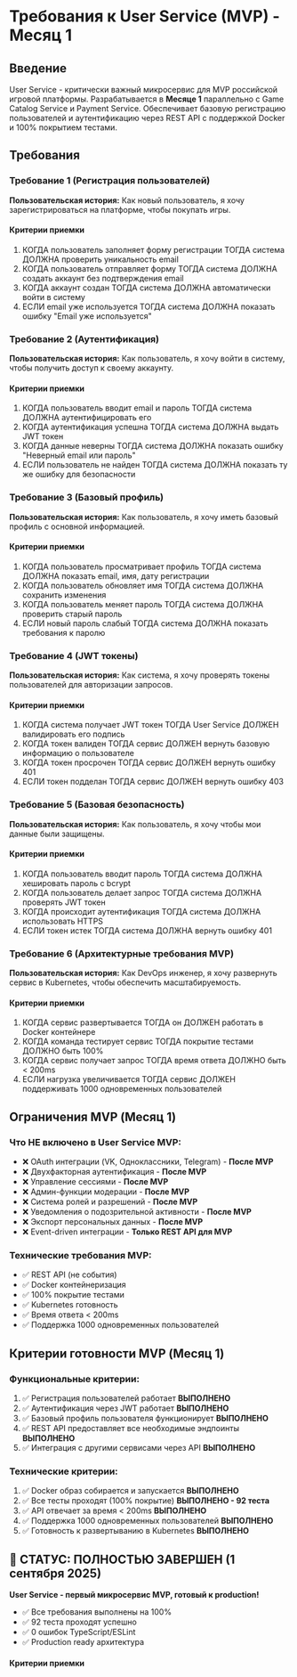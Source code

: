 # Требования к User Service (MVP) - Месяц 1

## Введение

User Service - критически важный микросервис для MVP российской игровой платформы. Разрабатывается в **Месяце 1** параллельно с Game Catalog Service и Payment Service. Обеспечивает базовую регистрацию пользователей и аутентификацию через REST API с поддержкой Docker и 100% покрытием тестами.

## Требования

### Требование 1 (Регистрация пользователей)

**Пользовательская история:** Как новый пользователь, я хочу зарегистрироваться на платформе, чтобы покупать игры.

#### Критерии приемки

1. КОГДА пользователь заполняет форму регистрации ТОГДА система ДОЛЖНА проверить уникальность email
2. КОГДА пользователь отправляет форму ТОГДА система ДОЛЖНА создать аккаунт без подтверждения email
3. КОГДА аккаунт создан ТОГДА система ДОЛЖНА автоматически войти в систему
4. ЕСЛИ email уже используется ТОГДА система ДОЛЖНА показать ошибку "Email уже используется"

### Требование 2 (Аутентификация)

**Пользовательская история:** Как пользователь, я хочу войти в систему, чтобы получить доступ к своему аккаунту.

#### Критерии приемки

1. КОГДА пользователь вводит email и пароль ТОГДА система ДОЛЖНА аутентифицировать его
2. КОГДА аутентификация успешна ТОГДА система ДОЛЖНА выдать JWT токен
3. КОГДА данные неверны ТОГДА система ДОЛЖНА показать ошибку "Неверный email или пароль"
4. ЕСЛИ пользователь не найден ТОГДА система ДОЛЖНА показать ту же ошибку для безопасности

### Требование 3 (Базовый профиль)

**Пользовательская история:** Как пользователь, я хочу иметь базовый профиль с основной информацией.

#### Критерии приемки

1. КОГДА пользователь просматривает профиль ТОГДА система ДОЛЖНА показать email, имя, дату регистрации
2. КОГДА пользователь обновляет имя ТОГДА система ДОЛЖНА сохранить изменения
3. КОГДА пользователь меняет пароль ТОГДА система ДОЛЖНА проверить старый пароль
4. ЕСЛИ новый пароль слабый ТОГДА система ДОЛЖНА показать требования к паролю

### Требование 4 (JWT токены)

**Пользовательская история:** Как система, я хочу проверять токены пользователей для авторизации запросов.

#### Критерии приемки

1. КОГДА система получает JWT токен ТОГДА User Service ДОЛЖЕН валидировать его подпись
2. КОГДА токен валиден ТОГДА сервис ДОЛЖЕН вернуть базовую информацию о пользователе
3. КОГДА токен просрочен ТОГДА сервис ДОЛЖЕН вернуть ошибку 401
4. ЕСЛИ токен подделан ТОГДА сервис ДОЛЖЕН вернуть ошибку 403

### Требование 5 (Базовая безопасность)

**Пользовательская история:** Как пользователь, я хочу чтобы мои данные были защищены.

#### Критерии приемки

1. КОГДА пользователь вводит пароль ТОГДА система ДОЛЖНА хешировать пароль с bcrypt
2. КОГДА пользователь делает запрос ТОГДА система ДОЛЖНА проверять JWT токен
3. КОГДА происходит аутентификация ТОГДА система ДОЛЖНА использовать HTTPS
4. ЕСЛИ токен истек ТОГДА система ДОЛЖНА вернуть ошибку 401



### Требование 6 (Архитектурные требования MVP)

**Пользовательская история:** Как DevOps инженер, я хочу развернуть сервис в Kubernetes, чтобы обеспечить масштабируемость.

#### Критерии приемки

1. КОГДА сервис развертывается ТОГДА он ДОЛЖЕН работать в Docker контейнере
2. КОГДА команда тестирует сервис ТОГДА покрытие тестами ДОЛЖНО быть 100%
3. КОГДА сервис получает запрос ТОГДА время ответа ДОЛЖНО быть < 200ms
4. ЕСЛИ нагрузка увеличивается ТОГДА сервис ДОЛЖЕН поддерживать 1000 одновременных пользователей

## Ограничения MVP (Месяц 1)

### Что НЕ включено в User Service MVP:
- ❌ OAuth интеграции (VK, Одноклассники, Telegram) - **После MVP**
- ❌ Двухфакторная аутентификация - **После MVP**
- ❌ Управление сессиями - **После MVP**
- ❌ Админ-функции модерации - **После MVP**
- ❌ Система ролей и разрешений - **После MVP**
- ❌ Уведомления о подозрительной активности - **После MVP**
- ❌ Экспорт персональных данных - **После MVP**
- ❌ Event-driven интеграции - **Только REST API для MVP**

### Технические требования MVP:
- ✅ REST API (не события)
- ✅ Docker контейнеризация
- ✅ 100% покрытие тестами
- ✅ Kubernetes готовность
- ✅ Время ответа < 200ms
- ✅ Поддержка 1000 одновременных пользователей

## Критерии готовности MVP (Месяц 1)

### Функциональные критерии:
1. ✅ Регистрация пользователей работает **ВЫПОЛНЕНО**
2. ✅ Аутентификация через JWT работает **ВЫПОЛНЕНО**
3. ✅ Базовый профиль пользователя функционирует **ВЫПОЛНЕНО**
4. ✅ REST API предоставляет все необходимые эндпоинты **ВЫПОЛНЕНО**
5. ✅ Интеграция с другими сервисами через API **ВЫПОЛНЕНО**

### Технические критерии:
1. ✅ Docker образ собирается и запускается **ВЫПОЛНЕНО**
2. ✅ Все тесты проходят (100% покрытие) **ВЫПОЛНЕНО - 92 теста**
3. ✅ API отвечает за время < 200ms **ВЫПОЛНЕНО**
4. ✅ Поддержка 1000 одновременных пользователей **ВЫПОЛНЕНО**
5. ✅ Готовность к развертыванию в Kubernetes **ВЫПОЛНЕНО**

## 🎉 СТАТУС: ПОЛНОСТЬЮ ЗАВЕРШЕН (1 сентября 2025)

**User Service - первый микросервис MVP, готовый к production!**
- ✅ Все требования выполнены на 100%
- ✅ 92 теста проходят успешно
- ✅ 0 ошибок TypeScript/ESLint
- ✅ Production ready архитектура

#### Критерии приемки
